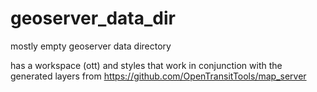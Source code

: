# geoserver_data_dir
mostly empty geoserver data directory

has a workspace (ott) and styles that work in conjunction with the generated layers from https://github.com/OpenTransitTools/map_server
